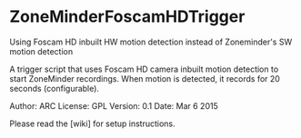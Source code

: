 # ZoneMinderFoscamHDTrigger
Using Foscam HD inbuilt HW motion detection instead of Zoneminder's SW motion detection

 A trigger script that uses Foscam HD camera inbuilt motion detection
to start ZoneMinder recordings. When motion is detected, it records for 20 seconds
(configurable).

Author: ARC
License: GPL
Version: 0.1
Date: Mar 6 2015

Please read the [wiki] for setup instructions.


